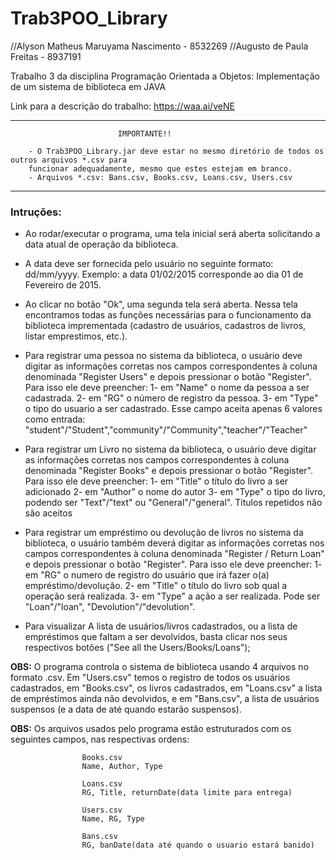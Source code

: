 # Trab3POO_Library

//Alyson Matheus Maruyama Nascimento - 8532269
//Augusto de Paula Freitas - 8937191

Trabalho 3 da disciplina Programação Orientada a Objetos: Implementação de um sistema de biblioteca em JAVA

Link para a descrição do trabalho: https://waa.ai/veNE

***********************************************************************************************************************
							IMPORTANTE!!
									
		- O Trab3POO_Library.jar deve estar no mesmo diretório de todos os outros arquivos *.csv para
		funcionar adequadamente, mesmo que estes estejam em branco.
		- Arquivos *.csv: Bans.csv, Books.csv, Loans.csv, Users.csv
***********************************************************************************************************************


### Intruções:  
- Ao rodar/executar o programa, uma tela inicial será aberta solicitando a data atual de operação da biblioteca.
- A data deve ser fornecida pelo usuário no seguinte formato: dd/mm/yyyy. Exemplo: a data 01/02/2015 corresponde ao dia 01 de Fevereiro de 2015.
- Ao clicar no botão "Ok", uma segunda tela será aberta. Nessa tela encontramos todas as funções necessárias para o funcionamento da biblioteca imprementada (cadastro de usuários, cadastros de livros, listar emprestimos, etc.).
				
- Para registrar uma pessoa no sistema da biblioteca, o usuário deve digitar as informações corretas nos campos correspondentes à coluna denominada "Register Users" e depois pressionar o botão "Register". Para isso ele deve preencher:
				1- em "Name" o nome da pessoa a ser cadastrada.
				2- em "RG" o número de registro da pessoa.
				3- em "Type" o tipo do usuario a ser cadastrado. Esse campo aceita apenas 6 valores como entrada: "student"/"Student","community"/"Community","teacher"/"Teacher"
                                
- Para registrar um Livro no sistema da biblioteca, o usuário deve digitar as informações corretas nos campos correspondentes à coluna denominada "Register Books" e depois pressionar o botão "Register". Para isso ele deve preencher:
				1- em "Title" o título do livro a ser adicionado
				2- em "Author" o nome do autor
				3- em "Type" o tipo do livro, podendo ser "Text"/"text" ou "General"/"general". Titulos repetidos não são aceitos
								
- Para registrar um empréstimo ou devolução de livros no sistema da biblioteca, o usuário também deverá digitar as informações corretas nos campos correspondentes à coluna denominada "Register / Return Loan" e depois pressionar o botão "Register". Para isso ele deve preencher:
                                1- em "RG" o numero de registro do usuário que irá fazer o(a) empréstimo/devolução.
				2- em "Title" o título do livro sob qual a operação será realizada.
				3- em "Type" a ação a ser realizada. Pode ser "Loan"/"loan", "Devolution"/"devolution".
							
- Para visualizar A lista de usuários/livros cadastrados, ou a lista de empréstimos que faltam a ser devolvidos, basta clicar nos seus respectivos botões ("See all the Users/Books/Loans");
								
**OBS:** O programa controla o sistema de biblioteca usando 4 arquivos no formato .csv. Em "Users.csv" temos o registro de todos os usuários cadastrados, em "Books.csv", os livros cadastrados, em "Loans.csv" a lista de empréstimos ainda não devolvidos, e em "Bans.csv", a lista de usuários suspensos (e a data de até quando estarão suspensos).
				
				
**OBS:** Os arquivos usados pelo programa estão estruturados com os seguintes campos, nas respectivas ordens:
					
					Books.csv
					Name, Author, Type

					Loans.csv
					RG, Title, returnDate(data limite para entrega)

					Users.csv
					Name, RG, Type

					Bans.csv
					RG, banDate(data até quando o usuario estará banido)

